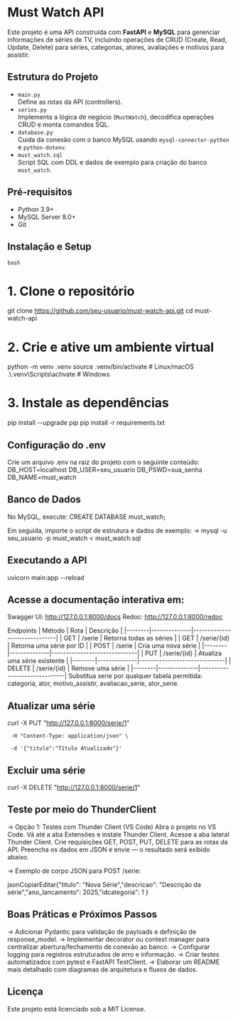# Must Watch API
Este projeto é uma API construída com **FastAPI** e **MySQL** para gerenciar informações de séries de TV, incluindo operações de CRUD (Create, Read, Update, Delete) para séries, categorias, atores, avaliações e motivos para assistir.
 

## Estrutura do Projeto
- `main.py`  
  Define as rotas da API (controllers).
- `series.py`  
  Implementa a lógica de negócio (`MustWatch`), decodifica operações CRUD e monta comandos SQL.
- `database.py`  
  Cuida da conexão com o banco MySQL usando `mysql-connector-python` e `python-dotenv`.
- `must_watch.sql`  
  Script SQL com DDL e dados de exemplo para criação do banco `must_watch`.
 

## Pré-requisitos
- Python 3.9+
- MySQL Server 8.0+
- Git

 
## Instalação e Setup
`bash`
# 1. Clone o repositório
git clone https://github.com/seu-usuario/must-watch-api.git
cd must-watch-api
# 2. Crie e ative um ambiente virtual
python -m venv .venv
source .venv/bin/activate     # Linux/macOS
.\\.venv\\Scripts\\activate   # Windows
# 3. Instale as dependências
pip install --upgrade pip
pip install -r requirements.txt
 
## Configuração do .env
Crie um arquivo .env na raiz do projeto com o seguinte conteúdo:
DB_HOST=localhost
DB_USER=seu_usuario
DB_PSWD=sua_senha
DB_NAME=must_watch
 
## Banco de Dados
No MySQL, execute:
CREATE DATABASE must_watch;
 
Em seguida, importe o script de estrutura e dados de exemplo:
-> mysql -u seu_usuario -p must_watch < must_watch.sql
 
## Executando a API
uvicorn main:app --reload
 

## Acesse a documentação interativa em:
 
Swagger UI: http://127.0.0.1:8000/docs
Redoc: http://127.0.0.1:8000/redoc
 
Endpoints
| Método	|     Rota	   |           Descrição         |
|--------|--------------|------------------------------|
| GET    | /serie	     |  Retorna todas as séries      |
| GET    | /serie/{id}  | Retorna uma série por ID     |
| POST   | /serie	     | Cria uma nova série           |
|--------|--------------|------------------------------|
| PUT    | /serie/{id}  | Atualiza uma série existente |
|--------|--------------|------------------------------|
| DELETE | /serie/{id}  | Remove uma série             |
|--------|--------------|------------------------------|
Substitua serie por qualquer tabela permitida: categoria, ator, motivo_assistir, avaliacao_serie, ator_serie.
 
## Atualizar uma série
curl -X PUT "http://127.0.0.1:8000/serie/1" 
 
     -H "Content-Type: application/json" \
 
     -d '{"titulo":"Título Atualizado"}'
 
## Excluir uma série
 
curl -X DELETE "http://127.0.0.1:8000/serie/1"
 
## Teste por meio do ThunderClient
 
-> Opção 1: Testes com Thunder Client (VS Code)
	Abra o projeto no VS Code.
	Vá até a aba Extensões e instale Thunder Client.
	Acesse a aba lateral Thunder Client.
	Crie requisições GET, POST, PUT, DELETE para as rotas da API.
	Preencha os dados em JSON e envie — o resultado será exibido abaixo.
 
-> Exemplo de corpo JSON para POST /serie:
 
jsonCopiarEditar{"titulo": "Nova Série","descricao": "Descrição da série","ano_lancamento": 2025,"idcategoria": 1 }

 
 
## Boas Práticas e Próximos Passos
 
-> Adicionar Pydantic para validação de payloads e definição de response_model.
-> Implementar decorator ou context manager para centralizar abertura/fechamento de conexão ao banco.
-> Configurar logging para registros estruturados de erro e informação.
-> Criar testes automatizados com pytest e FastAPI TestClient.
-> Elaborar um README mais detalhado com diagramas de arquitetura e fluxos de dados.
 
## Licença
Este projeto está licenciado sob a MIT License.
